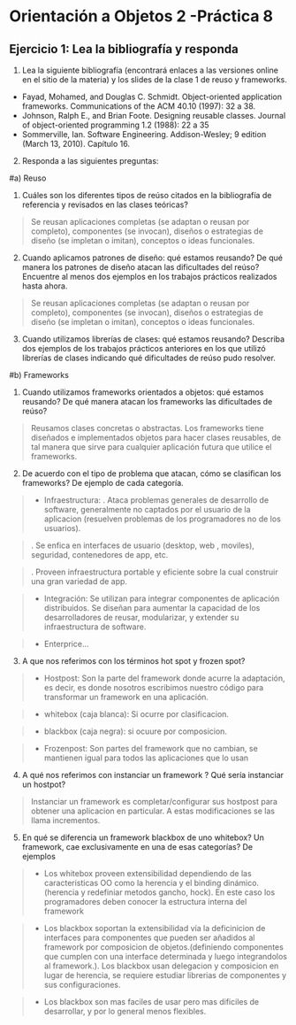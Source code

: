 Orientación a Objetos 2 -Práctica 8
====================================

Ejercicio 1: Lea la bibliografía y responda
-------------------------------------


1. Lea la siguiente bibliografía (encontrará enlaces a las versiones online en el sitio de la materia) y los slides de la clase 1 de reuso y frameworks.

  - Fayad, Mohamed, and Douglas C. Schmidt. Object-oriented application frameworks. Communications of the ACM 40.10 (1997): 32 a 38.
  - Johnson, Ralph E., and Brian Foote. Designing reusable classes. Journal of object-oriented programming 1.2 (1988): 22 a 35
  - Sommerville, Ian. Software Engineering. Addison-Wesley; 9 edition (March 13, 2010). Capítulo 16.
  
  
2. Responda a las siguientes preguntas:


#a) Reuso

  1) Cuáles son los diferentes tipos de reúso citados en la bibliografía de referencia y revisados en las clases teóricas?

   > Se reusan aplicaciones completas (se adaptan o reusan por completo), componentes (se invocan), diseños o estrategias de diseño (se impletan o imitan), conceptos o ideas funcionales.
  
  2) Cuando aplicamos patrones de diseño: qué estamos reusando? De qué manera los patrones de diseño atacan las dificultades del reúso? Encuentre al menos dos ejemplos en los trabajos prácticos realizados
hasta ahora.

   > Se reusan aplicaciones completas (se adaptan o reusan por completo), componentes (se invocan), diseños o estrategias de diseño (se impletan o imitan), conceptos o ideas funcionales.

  3) Cuando utilizamos librerías de clases: qué estamos reusando? Describa dos ejemplos de los trabajos
prácticos anteriores en los que utilizó librerías de clases indicando qué dificultades de reúso pudo
resolver.



#b) Frameworks


  1) Cuando utilizamos frameworks orientados a objetos: qué estamos reusando? De qué manera atacan
los frameworks las dificultades de reúso?

   > Reusamos clases concretas o abstractas. Los frameworks tiene diseñados e implementados objetos para hacer clases reusables, de tal manera que sirve para cualquier aplicación futura que utilice el frameworks.

  2) De acuerdo con el tipo de problema que atacan, cómo se clasifican los frameworks? De ejemplo de cada categoría.

> - Infraestructura: 
	. Ataca problemas generales de desarrollo de software, generalmente no captados por el usuario de la aplicacion (resuelven problemas de los programadores no de los usuarios).
	
>	. Se enfica en interfaces de usuario (desktop, web , moviles), seguridad, contenedores de app, etc.
	
>	. Proveen infraestructura portable y eficiente sobre la cual construir una gran variedad de app.
	
> - Integración: Se utilizan para integrar componentes de aplicación distribuidos. Se diseñan para aumentar la capacidad de los desarrolladores de reusar, modularizar, y extender su infraestructura de software.
	   
> - Enterprice...

  3) A que nos referimos con los términos hot spot y frozen spot?
    
   > - Hostpost: Son la parte del framework donde acurre la adaptación, es decir, es donde nosotros escribimos nuestro código para transformar un framework en una aplicación.
   
> - whitebox (caja blanca): Si ocurre por clasificacion.
	
> - blackbox (caja negra): si ocuure por composicion.
	
> - Frozenpost: Son partes del framework que no cambian, se mantienen igual para todos las aplicaciones que lo usan
  
  4) A qué nos referimos con instanciar un framework ? Qué sería instanciar un hostpot?
  
  > Instanciar un framework es completar/configurar sus hostpost para obtener una aplicacion en particular. A estas modificaciones se las llama incrementos.
  
  5) En qué se diferencia un framework blackbox de uno whitebox? Un framework, cae exclusivamente en
una de esas categorías? De ejemplos

> - Los whitebox proveen extensibilidad dependiendo de las caracteristicas OO como la herencia y el binding dinámico. (herencia y redefiniar metodos gancho, hock). En este caso los programadores deben conocer la estructura interna del framework

> - Los blackbox soportan la extensibilidad vía la deficinicion de interfaces para componentes que pueden ser añadidos al framework por composicion de objetos.(definiendo componentes que cumplen con una interface determinada y luego integrandolos al framework.). Los blackbox usan delegacion y composicion en lugar de herencia, se requiere estudiar librerias de componentes y sus configuraciones.

> - Los blackbox son mas faciles de usar pero mas dificiles de desarrollar, y por lo general menos flexibles.
